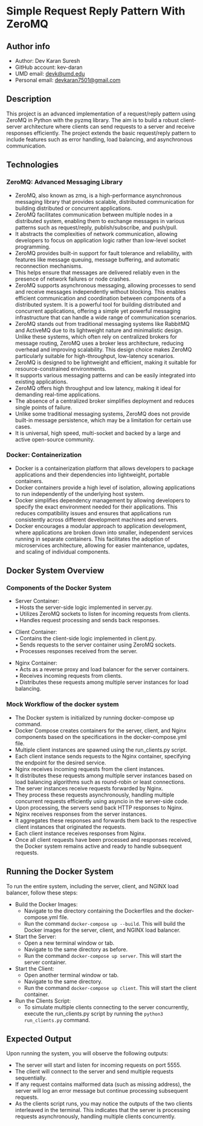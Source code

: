 # Simple Request Reply Pattern With ZeroMQ

## Author info

- Author: Dev Karan Suresh
- GitHub account: kev-daran
- UMD email: devk@umd.edu
- Personal email: devkaran7501@gmail.com

## Description

This project is an advanced implementation of a request/reply pattern using ZeroMQ in Python with the pyzmq library. The aim is to build a robust client-server architecture where clients can send requests to a server and receive responses efficiently. The project extends the basic request/reply pattern to include features such as error handling, load balancing, and asynchronous communication.

## Technologies

### ZeroMQ: Advanced Messaging Library

- ZeroMQ, also known as zmq, is a high-performance asynchronous messaging library that provides scalable, distributed communication for building distributed or concurrent applications.
- ZeroMQ facilitates communication between multiple nodes in a distributed system, enabling them to exchange messages in various patterns such as request/reply, publish/subscribe, and push/pull.
- It abstracts the complexities of network communication, allowing developers to focus on application logic rather than low-level socket programming.
- ZeroMQ provides built-in support for fault tolerance and reliability, with features like message queuing, message buffering, and automatic reconnection mechanisms.
- This helps ensure that messages are delivered reliably even in the presence of network failures or node crashes.
- ZeroMQ supports asynchronous messaging, allowing processes to send and receive messages independently without blocking. This enables efficient communication and coordination between components of a distributed system. It is a powerful tool for building distributed and concurrent applications, offering a simple yet powerful messaging infrastructure that can handle a wide range of communication scenarios.
- ZeroMQ stands out from traditional messaging systems like RabbitMQ and ActiveMQ due to its lightweight nature and minimalistic design. Unlike these systems, which often rely on centralized brokers for message routing, ZeroMQ uses a broker less architecture, reducing overhead and improving scalability. This design choice makes ZeroMQ particularly suitable for high-throughput, low-latency scenarios.
- ZeroMQ is designed to be lightweight and efficient, making it suitable for resource-constrained environments.
- It supports various messaging patterns and can be easily integrated into existing applications.
- ZeroMQ offers high throughput and low latency, making it ideal for demanding real-time applications.
- The absence of a centralized broker simplifies deployment and reduces single points of failure.
- Unlike some traditional messaging systems, ZeroMQ does not provide built-in message persistence, which may be a limitation for certain use cases.
- It is universal, high speed, multi-socket and backed by a large and active open-source community. 

### Docker: Containerization

-  Docker is a containerization platform that allows developers to package applications and their dependencies into lightweight, portable containers.
-  Docker containers provide a high level of isolation, allowing applications to run independently of the underlying host system.
-  Docker simplifies dependency management by allowing developers to specify the exact environment needed for their applications. This reduces compatibility issues and ensures that applications run consistently across different development machines and servers.
-   Docker encourages a modular approach to application development, where applications are broken down into smaller, independent services running in separate containers. This facilitates the adoption of microservices architecture, allowing for easier maintenance, updates, and scaling of individual components.

## Docker System Overview

### Components of the Docker System

- Server Container:
</t><br>•	Hosts the server-side logic implemented in server.py.
</t></br>•	Utilizes ZeroMQ sockets to listen for incoming requests from clients.
</t></br>•	Handles request processing and sends back responses.

- Client Container:
</t><br>•	Contains the client-side logic implemented in client.py.
</t></br>•	Sends requests to the server container using ZeroMQ sockets.
</t></br>•	Processes responses received from the server.

- Nginx Container:
</t></br>•	Acts as a reverse proxy and load balancer for the server containers.
</t></br>•	Receives incoming requests from clients.
</t></br>•	Distributes these requests among multiple server instances for load balancing.

### Mock Workflow of the docker system

- The Docker system is initialized by running docker-compose up command.
- Docker Compose creates containers for the server, client, and Nginx components based on the specifications in the docker-compose.yml file.
- Multiple client instances are spawned using the run_clients.py script.
- Each client instance sends requests to the Nginx container, specifying the endpoint for the desired service.
- Nginx receives incoming requests from the client instances.
- It distributes these requests among multiple server instances based on load balancing algorithms such as round-robin or least connections.
- The server instances receive requests forwarded by Nginx.
- They process these requests asynchronously, handling multiple concurrent requests efficiently using asyncio in the server-side code.
- Upon processing, the servers send back HTTP responses to Nginx.
- Nginx receives responses from the server instances.
- It aggregates these responses and forwards them back to the respective client instances that originated the requests.
- Each client instance receives responses from Nginx.
- Once all client requests have been processed and responses received, the Docker system remains active and ready to handle subsequent requests.

## Running the Docker System

To run the entire system, including the server, client, and NGINX load balancer, follow these steps:

- Build the Docker Images:
  - Navigate to the directory containing the Dockerfiles and the docker-compose.yml file.
  - Run the command `docker-compose up --build`. This will build the Docker images for the server, client, and NGINX load balancer.
- Start the Server:
  - Open a new terminal window or tab.
  - Navigate to the same directory as before.
  - Run the command `docker-compose up server`. This will start the server container.
- Start the Client:
  - Open another terminal window or tab.
  - Navigate to the same directory.
  - Run the command `docker-compose up client`. This will start the client container.
- Run the Clients Script:
  - To simulate multiple clients connecting to the server concurrently, execute the run_clients.py script by running the `python3 run_clients.py` command.

## Expected Output

Upon running the system, you will observe the following outputs:
- The server will start and listen for incoming requests on port 5555.
- The client will connect to the server and send multiple requests sequentially.
- If any request contains malformed data (such as missing address), the server will log an error message but continue processing subsequent requests.
- As the clients script runs, you may notice the outputs of the two clients interleaved in the terminal. This indicates that the server is processing requests asynchronously, handling multiple clients concurrently.
